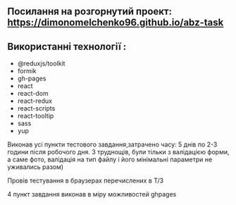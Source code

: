 ## Посилання на розгорнутий проект: https://dimonomelchenko96.github.io/abz-task

## Використанні технології :
    
- @reduxjs/toolkit
- formik
- gh-pages
- react
- react-dom
- react-redux
- react-scripts
- react-tooltip
- sass
- yup

Виконав усі пункти тестового завдання,затрачено часу: 5 днів по 2-3 години після робочого дня.
З труднощів, були тільки з валідацією форми, а саме фото, валідація на тип файлу і його мінімальні параметри не уживались разом)

Провів тестування в браузерах перечислених в Т/З

4 пункт завдання виконав в міру можливостей ghpages
